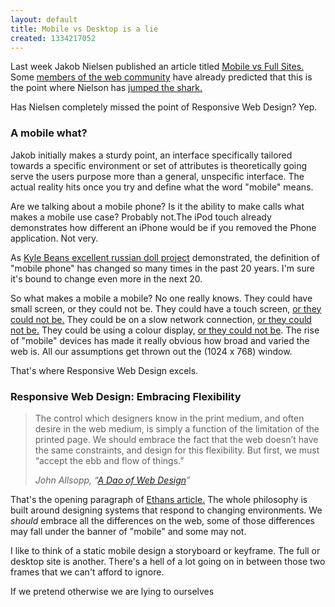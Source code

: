 ```yaml
---
layout: default
title: Mobile vs Desktop is a lie
created: 1334217052
---
```

<p>Last week Jakob Nielsen published an article titled <a href="http://www.useit.com/alertbox/mobile-vs-full-sites.html">Mobile vs Full Sites.</a> Some <a href="http://www.netmagazine.com/opinions/nielsen-wrong-mobile">members of the web community</a> have already predicted that this is the point where Nielson has <a href="https://twitter.com/#!/arh/status/191196895371206656">jumped the shark.</a></p>

<p>Has Nielsen completely missed the point of Responsive Web Design? Yep.</p>

<h3>A mobile what?</h3>

<p>Jakob initially makes a sturdy point, an interface specifically tailored towards a specific environment or set of attributes is theoretically going serve the users purpose more than a general, unspecific interface. The actual reality hits once you try and define what the word "mobile" means.</p>

<p>Are we talking about a mobile phone? Is it the ability to make calls what makes a mobile use case? Probably not.The iPod touch already demonstrates how different an iPhone would be if you removed the Phone application. Not very.</p>

<p>As <a href="http://www.kylebean.co.uk/portfolio/#mobileevolution">Kyle Beans excellent russian doll project</a> demonstrated, the definition of "mobile phone" has changed so many times in the past 20 years. I'm sure it's bound to change even more in the next 20.</p>

<p>So what makes a mobile a mobile? No one really knows. They could have small screen, or they could not be. They could have a touch screen, <a href="www.flickr.com/photos/ivyfield/4667604500/">or they could not be.</a> They could be on a slow network connection, <a href="http://www.flickr.com/photos/shanalines/4785508962/">or they could not be.</a> They could be using a colour display, <a href="http://www.flickr.com/photos/alienratt/5580530063/">or they could not be</a>. The rise of "mobile" devices has made it really obvious how broad and varied the web is. All our assumptions get thrown out the (1024 x 768) window.</p>

<p>That's where Responsive Web Design excels.</p>

<h3>Responsive Web Design: Embracing Flexibility</h3>

<blockquote>
    <p>The control which designers know in the print medium, and often desire in the web medium, is simply a function of the limitation of the printed page. We should embrace the fact that the web doesn’t have the same constraints, and design for this flexibility. But first, we must “accept the ebb and flow of things.” </p>
    <address>
        <cite>John Allsopp</cite>, “<a href="http://www.alistapart.com/articles/dao/">A Dao of Web Design</a>” 
    </address>
</blockquote>

<p>That's the opening paragraph of <a href="http://www.alistapart.com/articles/responsive-web-design" />Ethans article.</a> The whole philosophy is built around designing systems that respond to changing environments. We <em>should</em> embrace all the differences on the web, some of those differences may fall under the banner of "mobile" and some may not.</p>

<p>I like to think of a static mobile design a storyboard or keyframe. The full or desktop site is another. There's a hell of a lot going on in between those two frames that we can't afford to ignore.</p>

<p>If we pretend otherwise we are lying to ourselves</p>
